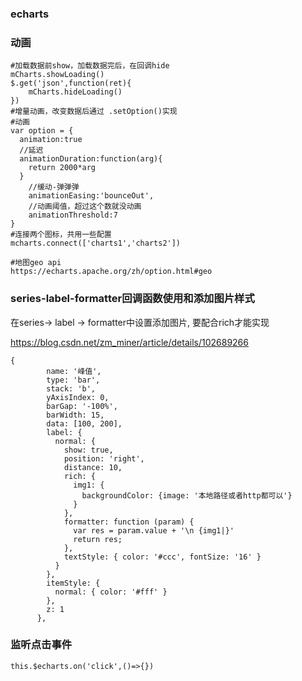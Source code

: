 ### echarts

### 动画

```
#加载数据前show，加载数据完后，在回调hide
mCharts.showLoading()
$.get('json',function(ret){
	mCharts.hideLoading()
})
#增量动画，改变数据后通过 .setOption()实现
#动画
var option = {
  animation:true
  //延迟
  animationDuration:function(arg){
    return 2000*arg
  }
 	//缓动-弹弹弹
	animationEasing:'bounceOut',
    //动画阈值，超过这个数就没动画
    animationThreshold:7 
}
#连接两个图标，共用一些配置
mcharts.connect(['charts1','charts2'])

#地图geo api
https://echarts.apache.org/zh/option.html#geo
```



### series-label-formatter回调函数使用和添加图片样式

在series-> label -> formatter中设置添加图片, 要配合rich才能实现

https://blog.csdn.net/zm_miner/article/details/102689266

```
{
        name: '峰值',
        type: 'bar',
        stack: 'b',
        yAxisIndex: 0,
        barGap: '-100%',
        barWidth: 15,
        data: [100, 200],
        label: {
          normal: {
            show: true,
            position: 'right',
            distance: 10,
            rich: {
              img1: {
                backgroundColor: {image: '本地路径或者http都可以'}
              }
            },
            formatter: function (param) {
              var res = param.value + '\n {img1|}'
              return res;
            },
            textStyle: { color: '#ccc', fontSize: '16' }
          }
        },
        itemStyle: {
          normal: { color: '#fff' }
        },
        z: 1
      },
```



### 监听点击事件

```
this.$echarts.on('click',()=>{})
```

